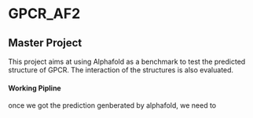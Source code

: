 # GPCR_AF2
## Master Project
This project aims at using Alphafold as a benchmark to test the predicted structure of GPCR. The interaction of the structures is also evaluated. 

#### Working Pipline
once we got the prediction genberated by alphafold, we need to 
